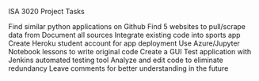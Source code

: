 ISA 3020 Project Tasks

Find similar python applications on Github
Find 5 websites to pull/scrape data from
Document all sources
Integrate existing code into sports app
Create Heroku student account for app deployment
Use Azure/Jupyter Notebook lessons to write original code
Create a GUI
Test application with Jenkins automated testing tool
Analyze and edit code to eliminate redundancy
Leave comments for better understanding in the future
